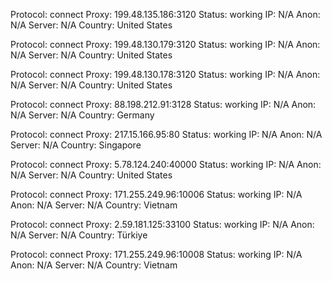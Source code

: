 Protocol: connect
Proxy: 199.48.135.186:3120
Status: working
IP: N/A
Anon: N/A
Server: N/A
Country: United States

Protocol: connect
Proxy: 199.48.130.179:3120
Status: working
IP: N/A
Anon: N/A
Server: N/A
Country: United States

Protocol: connect
Proxy: 199.48.130.178:3120
Status: working
IP: N/A
Anon: N/A
Server: N/A
Country: United States

Protocol: connect
Proxy: 88.198.212.91:3128
Status: working
IP: N/A
Anon: N/A
Server: N/A
Country: Germany

Protocol: connect
Proxy: 217.15.166.95:80
Status: working
IP: N/A
Anon: N/A
Server: N/A
Country: Singapore

Protocol: connect
Proxy: 5.78.124.240:40000
Status: working
IP: N/A
Anon: N/A
Server: N/A
Country: United States

Protocol: connect
Proxy: 171.255.249.96:10006
Status: working
IP: N/A
Anon: N/A
Server: N/A
Country: Vietnam

Protocol: connect
Proxy: 2.59.181.125:33100
Status: working
IP: N/A
Anon: N/A
Server: N/A
Country: Türkiye

Protocol: connect
Proxy: 171.255.249.96:10008
Status: working
IP: N/A
Anon: N/A
Server: N/A
Country: Vietnam

